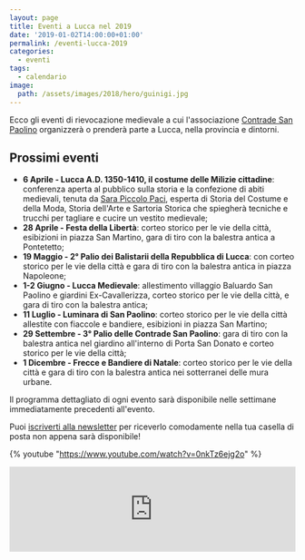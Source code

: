 ```yaml
---
layout: page
title: Eventi a Lucca nel 2019
date: '2019-01-02T14:00:00+01:00'
permalink: /eventi-lucca-2019
categories:
  - eventi
tags:
  - calendario
image:
  path: /assets/images/2018/hero/guinigi.jpg
---
```


Ecco gli eventi di rievocazione medievale a cui l'associazione [Contrade San Paolino](/about) organizzerà o prenderà parte a Lucca, nella provincia e dintorni.

## Prossimi eventi

* **6 Aprile - Lucca A.D. 1350-1410, il costume delle Milizie cittadine**: conferenza aperta al pubblico sulla storia e la confezione di abiti medievali, tenuta da [Sara Piccolo Paci](https://www.sarapacipiccolo.com/), esperta di Storia del Costume e della Moda, Storia dell'Arte e Sartoria Storica che spiegherà tecniche e trucchi per tagliare e cucire un vestito medievale;
* **28 Aprile - Festa della Libertà**: corteo storico per le vie della città, esibizioni in piazza San Martino, gara di tiro con la balestra antica a Pontetetto;
* **19 Maggio - 2° Palio dei Balistarii della Repubblica di Lucca**: con corteo storico per le vie della città e gara di tiro con la balestra antica in piazza Napoleone;
* **1-2 Giugno - Lucca Medievale**: allestimento villaggio Baluardo San Paolino e giardini Ex-Cavallerizza, corteo storico per le vie della città, e gara di tiro con la balestra antica;
* **11 Luglio - Luminara di San Paolino**: corteo storico per le vie della città allestite con fiaccole e bandiere, esibizioni in piazza San Martino;
* **29 Settembre - 3° Palio delle Contrade San Paolino**: gara di tiro con la balestra antica nel giardino all'interno di Porta San Donato e corteo storico per le vie della città;
* **1 Dicembre - Frecce e Bandiere di Natale**: corteo storico per le vie della città e gara di tiro con la balestra antica nei sotterranei delle mura urbane.

Il programma dettagliato di ogni evento sarà disponibile nelle settimane immediatamente precedenti all'evento.

Puoi [iscriverti alla newsletter](/newsletter) per riceverlo comodamente nella tua casella di posta non appena sarà disponibile!

{% youtube "https://www.youtube.com/watch?v=0nkTz6ejg2o" %}

<!-- SnapWidget -->
<script src="https://snapwidget.com/js/snapwidget.js"></script>
<iframe src="https://snapwidget.com/embed/635566" class="snapwidget-widget" allowtransparency="true" frameborder="0" scrolling="no" style="border:none; overflow:hidden; width:100%; "></iframe>